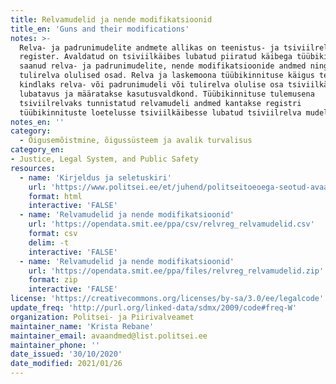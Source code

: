 ```yaml
---
title: Relvamudelid ja nende modifikatsioonid
title_en: 'Guns and their modifications'
notes: >-
  Relva- ja padrunimudelite andmete allikas on teenistus- ja tsiviilrelvade
  register. Avaldatud on tsiviilkäibes lubatud piiratud käibega tüübikinnituse
  saanud relva- ja padrunimudelite, nende modifikatsioonide andmed ning
  tulirelva olulised osad. Relva ja laskemoona tüübikinnituse käigus tehakse
  kindlaks relva- või padrunimudeli või tulirelva olulise osa tsiviilkäibesse
  lubatavus ja määratakse kasutusvaldkond. Tüübikinnituse tulemusena
  tsiviilrelvaks tunnistatud relvamudeli andmed kantakse registri
  tüübikinnituste loetelusse tsiviilkäibesse lubatud tsiviilrelva mudelina.
notes_en: ''
category: 
  - Õigusemõistmine, õigussüsteem ja avalik turvalisus
category_en: 
- Justice, Legal System, and Public Safety
resources:
  - name: 'Kirjeldus ja seletuskiri'
    url: 'https://www.politsei.ee/et/juhend/politseitoeoega-seotud-avaandmed/relvamudelid-ja-nende-modifikatsioonid'
    format: html
    interactive: 'FALSE'
  - name: 'Relvamudelid ja nende modifikatsioonid'
    url: 'https://opendata.smit.ee/ppa/csv/relvreg_relvamudelid.csv'
    format: csv
    delim: -t
    interactive: 'FALSE'
  - name: 'Relvamudelid ja nende modifikatsioonid'
    url: 'https://opendata.smit.ee/ppa/files/relvreg_relvamudelid.zip'
    format: zip
    interactive: 'FALSE'
license: 'https://creativecommons.org/licenses/by-sa/3.0/ee/legalcode'
update_freq: 'http://purl.org/linked-data/sdmx/2009/code#freq-W'
organization: Politsei- ja Piirivalveamet
maintainer_name: 'Krista Rebane'
maintainer_email: avaandmed@list.politsei.ee
maintainer_phone: ''
date_issued: '30/10/2020'
date_modified: 2021/01/26
---
```


